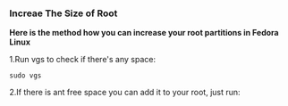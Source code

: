 ### Increae The Size of Root 
  **Here is the method how you can increase your root partitions in Fedora Linux**

  1.Run vgs to check if there's any space:

  `sudo vgs
  `

  2.If there is ant free space you can add it to your root, just run:

